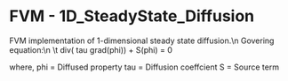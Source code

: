 # FVM - 1D_SteadyState_Diffusion
FVM implementation of 1-dimensional steady state diffusion.\n
Govering equation:\n
\t	div( tau grad(phi)) + S(phi) = 0
	
where, 	phi	= Diffused property
	tau	= Diffusion coeffcient
	S	= Source term
